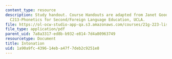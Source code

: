 ```yaml
---
content_type: resource
description: Study handout. Course Handouts are adapted from Janet Goodwin's AP&TESL
  C213-Phonetics for Second/Foreign Language Education, UCLA.
file: https://ol-ocw-studio-app-qa.s3.amazonaws.com/courses/21g-223-listening-speaking-and-pronunciation-fall-2004/1a90a9fc439614eba47f7deb2c9251e8_MIT21G_223F04_intonation.pdf
file_type: application/pdf
parent_uid: 7a8a3317-ed8b-b932-e814-7d4a80963749
resourcetype: Document
title: Intonation
uid: 1a90a9fc-4396-14eb-a47f-7deb2c9251e8
---
```

